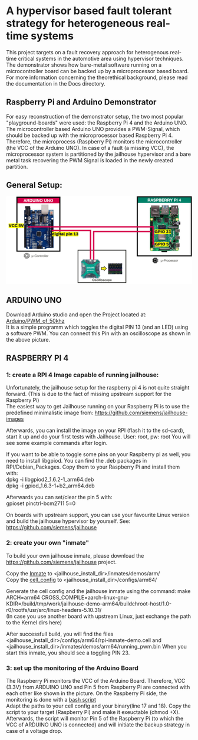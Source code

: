 # A hypervisor based fault tolerant strategy for heterogeneous real-time systems

This project targets on a fault recovery approach for heterogenous real-time critical systems in the automotive area using hypervisor techniques.
The demonstrator shows how bare-metal software running on a microcontroller board can be backed up by a microprocessor based board.
For more information concerning the theorethical background, please read the documentation in the Docs directory.                                                    

## Raspberry Pi and Arduino Demonstrator
For easy reconstruction of the demonstrator setup, the two most popular "playground-boards" were used: the Raspberry Pi 4 and the Arduino UNO.
The microcontroller based Arduino UNO provides a PWM-Signal, which should be backed up with the microprocessor based Raspberry Pi 4.
Therefore, the microprocess (Raspberry Pi) monitors the microcontroller (the VCC of the Arduino UNO). In case of a fault (a missing VCC), the microprocessor system is partitioned by the jailhouse hypervisor and a bare metal task recovering the PWM Signal is loaded in the newly created partition.

## General Setup:

![Alt text](https://github.com/lej35340/Hypervisor_based_backup_demo/blob/main/Documentation/Experimental_Setup_Scheme.png)

## ARDUINO UNO
Download Arduino studio and open the Project located at: [Arduino/PWM_of_50khz](Arduino) <br>
It is a simple programm which toggles the digital PIN 13 (and an LED) using a software PWM. You can connect this Pin with an oscilloscope as shown in the above picture.


## RASPBERRY PI 4
### 1: create a RPI 4 Image capable of running jailhouse:

Unfortunately, the jailhouse setup for the raspberry pi 4 is not quite straight forward. (This is due to the fact of missing upstream support for the Raspberry Pi) <br>
The easiest way to get Jailhouse running on your Raspberry Pi is to use the predefined minimalistic image from:
https://github.com/siemens/jailhouse-images

Afterwards, you can install the image on your RPI (flash it to the sd-card), start it up and do your first tests with Jailhouse.
User: root, pw: root
You will see some example commands after login.

If you want to be able to toggle some pins on your Raspberry pi as well, you need to install libgpiod. You can find the .deb packages in RPI/Debian_Packages. Copy them to your Raspberry Pi and install them with: <br>
dpkg -i libgpiod2_1.6.2-1_arm64.deb <br>
dpkg -i gpiod_1.6.3-1+b2_arm64.deb

Afterwards you can set/clear the pin 5 with: <br>
gpioset pinctrl-bcm2711 5=0

On boards with upstream support, you can use your favourite Linux version and build the jailhouse hypervisor by yourself. See:
https://github.com/siemens/jailhouse


### 2: create your own "inmate"

To build your own jailhouse inmate, please download the 
https://github.com/siemens/jailhouse
project.

Copy the [Inmate](RPI/Jailhouse_inmate/running_pwm.c) to <jailhouse_install_dir>/inmates/demos/arm/ <br>
Copy the [cell_config](RPI/Jailhouse_inmate/rpi-inmate-demo.c) to <jailhouse_install_dir>/configs/arm64/ <br>

Generate the cell config and the jailhouse inmate using the command:
make ARCH=arm64 CROSS_COMPILE=aarch-linux-gnu- KDIR=<path-to-Jailhouse-image-from-I>/build/tmp/work/jailhouse-demo-arm64/buildchroot-host/1.0-r0/rootfs/usr/src/linux-headers-5.10.31/ <br>
(In case you use another board with upstream Linux, just exchange the path to the Kernel dirs here)

After successfull build, you will find the files <jailhouse_install_dir>/configs/arm64/rpi-inmate-demo.cell and <jailhouse_install_dir>/inmates/demos/arm64/running_pwm.bin
When you start this inmate, you should see a toggling PIN 23.

### 3: set up the monitoring of the Arduino Board
The Raspberry Pi monitors the VCC of the Arduino Board. Therefore, VCC (3.3V) from ARDUINO UNO and Pin 5 from Raspberry Pi are connected with each other like shown in the picture. On the Raspberry Pi side, the monitoring is done with a [bash script](RPI/Bash/Hypervisor_based_Backup.sh)
<br>
Adapt the paths to your cell config and your binary(line 17 and 18).
Copy the script to your target (Raspberry Pi) and make it exeuctable (chmod +X).
Afterwards, the script will monitor Pin 5 of the Raspberry Pi (to which the VCC of ARDUINO UNO is connected) and will initiate the backup strategy in case of a voltage drop.
